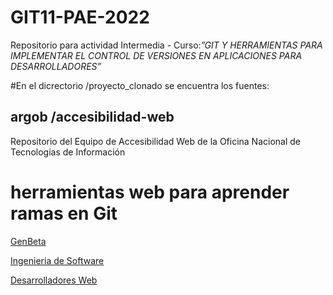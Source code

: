 # GIT11-PAE-2022
Repositorio para actividad Intermedia - Curso:_”GIT Y HERRAMIENTAS PARA IMPLEMENTAR EL CONTROL DE VERSIONES EN APLICACIONES PARA DESARROLLADORES”_

#En el dicrectorio /proyecto_clonado se encuentra los fuentes:
## argob /accesibilidad-web

Repositorio del Equipo de Accesibilidad Web de la Oficina Nacional de Tecnologías de Información

# herramientas web para aprender ramas en Git

[GenBeta](https://www.genbeta.com/desarrollo/learngitbranching-potente-herramienta-online-para-aprender-todo-sobre-git)

[Ingenieria de Software](https://ingenieriadesoftware.es/herramientas-visualizar-aprender-historia-repositorio-git/)

[Desarrolladores Web](https://desarrolloweb.com/articulos/trabajar-ramas-git.html)
